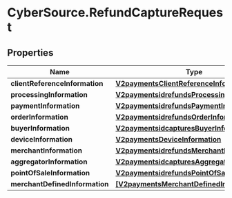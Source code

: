 # CyberSource.RefundCaptureRequest

## Properties
Name | Type | Description | Notes
------------ | ------------- | ------------- | -------------
**clientReferenceInformation** | [**V2paymentsClientReferenceInformation**](V2paymentsClientReferenceInformation.md) |  | [optional] 
**processingInformation** | [**V2paymentsidrefundsProcessingInformation**](V2paymentsidrefundsProcessingInformation.md) |  | [optional] 
**paymentInformation** | [**V2paymentsidrefundsPaymentInformation**](V2paymentsidrefundsPaymentInformation.md) |  | [optional] 
**orderInformation** | [**V2paymentsidrefundsOrderInformation**](V2paymentsidrefundsOrderInformation.md) |  | [optional] 
**buyerInformation** | [**V2paymentsidcapturesBuyerInformation**](V2paymentsidcapturesBuyerInformation.md) |  | [optional] 
**deviceInformation** | [**V2paymentsDeviceInformation**](V2paymentsDeviceInformation.md) |  | [optional] 
**merchantInformation** | [**V2paymentsidrefundsMerchantInformation**](V2paymentsidrefundsMerchantInformation.md) |  | [optional] 
**aggregatorInformation** | [**V2paymentsidcapturesAggregatorInformation**](V2paymentsidcapturesAggregatorInformation.md) |  | [optional] 
**pointOfSaleInformation** | [**V2paymentsidrefundsPointOfSaleInformation**](V2paymentsidrefundsPointOfSaleInformation.md) |  | [optional] 
**merchantDefinedInformation** | [**[V2paymentsMerchantDefinedInformation]**](V2paymentsMerchantDefinedInformation.md) | TBD | [optional] 



